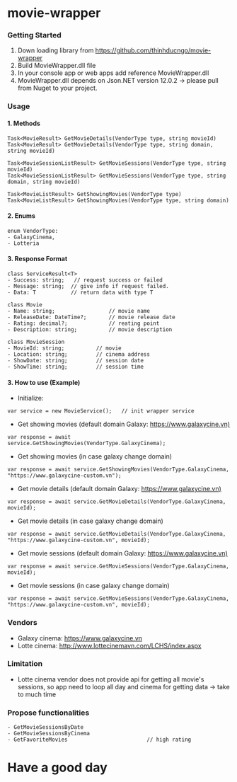 # movie-wrapper

### Getting Started

1. Down loading library from <https://github.com/thinhducngo/movie-wrapper>
2. Build MovieWrapper.dll file
3. In your console app or web apps add reference MovieWrapper.dll
4. MovieWrapper.dll depends on Json.NET version 12.0.2 -> please pull from Nuget to your project.

### Usage

#### 1. Methods

``` note
Task<MovieResult> GetMovieDetails(VendorType type, string movieId)
Task<MovieResult> GetMovieDetails(VendorType type, string domain, string movieId)

Task<MovieSessionListResult> GetMovieSessions(VendorType type, string movieId)
Task<MovieSessionListResult> GetMovieSessions(VendorType type, string domain, string movieId)

Task<MovieListResult> GetShowingMovies(VendorType type)
Task<MovieListResult> GetShowingMovies(VendorType type, string domain)
```

#### 2. Enums

``` note
enum VendorType:
- GalaxyCinema,
- Lotteria
```

#### 3. Response Format

``` note
class ServiceResult<T>
- Success: string;   // request success or failed
- Message: string;  // give info if request failed.
- Data: T           // return data with type T
```

``` note
class Movie
- Name: string;                 // movie name
- ReleaseDate: DateTime?;       // movie release date
- Rating: decimal?;             // reating point
- Description: string;          // movie description
```

``` note
class MovieSession
- MovieId: string;          // movie
- Location: string;         // cinema address
- ShowDate: string;         // session date
- ShowTime: string;         // session time
```

#### 3. How to use (Example)

- Initialize:

``` code c#
var service = new MovieService();   // init wrapper service
```

- Get showing movies (default domain Galaxy: <https://www.galaxycine.vn)>

``` code c#
var response = await service.GetShowingMovies(VendorType.GalaxyCinema);
```

- Get showing movies (in case galaxy change domain)

``` code c#
var response = await service.GetShowingMovies(VendorType.GalaxyCinema, "https://www.galaxycine-custom.vn");
```

- Get movie details (default domain Galaxy: <https://www.galaxycine.vn)>

``` code c#
var response = await service.GetMovieDetails(VendorType.GalaxyCinema, movieId);
```

- Get movie details (in case galaxy change domain)

``` code c#
var response = await service.GetMovieDetails(VendorType.GalaxyCinema, "https://www.galaxycine-custom.vn", movieId);
```

- Get movie sessions (default domain Galaxy: <https://www.galaxycine.vn)>

``` code #
var response = await service.GetMovieSessions(VendorType.GalaxyCinema, movieId);
```

- Get movie sessions (in case galaxy change domain)

``` code #
var response = await service.GetMovieSessions(VendorType.GalaxyCinema, "https://www.galaxycine-custom.vn", movieId);
```

### Vendors

- Galaxy cinema: <https://www.galaxycine.vn>
- Lotte cinema: <http://www.lottecinemavn.com/LCHS/index.aspx>

### Limitation

- Lotte cinema vendor does not provide api for getting all movie's sessions, so app need to loop all day and cinema for getting data -> take to much time

### Propose functionalities

``` functions
- GetMovieSessionsByDate
- GetMovieSessionsByCinema
- GetFavoriteMovies                         // high rating
```

# Have a good day
